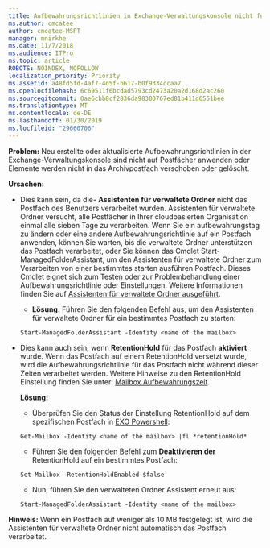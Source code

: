 ```yaml
---
title: Aufbewahrungsrichtlinien in Exchange-Verwaltungskonsole nicht funktionsfähig
ms.author: cmcatee
author: cmcatee-MSFT
manager: mnirkhe
ms.date: 11/7/2018
ms.audience: ITPro
ms.topic: article
ROBOTS: NOINDEX, NOFOLLOW
localization_priority: Priority
ms.assetid: a48fd5fd-4af7-4d5f-b617-b0f9334ccaa7
ms.openlocfilehash: 6c69511f6bcdad5793cd2473a20a2d168d2ac260
ms.sourcegitcommit: 0ae6cbb8cf2836da98300767ed81b411d6551bee
ms.translationtype: MT
ms.contentlocale: de-DE
ms.lasthandoff: 01/30/2019
ms.locfileid: "29660706"
---
```

 **Problem:** Neu erstellte oder aktualisierte Aufbewahrungsrichtlinien in der Exchange-Verwaltungskonsole sind nicht auf Postfächer anwenden oder Elemente werden nicht in das Archivpostfach verschoben oder gelöscht. 
  
 **Ursachen:**
  
- Dies kann sein, da die- **Assistenten für verwaltete Ordner** nicht das Postfach des Benutzers verarbeitet wurden. Assistenten für verwaltete Ordner versucht, alle Postfächer in Ihrer cloudbasierten Organisation einmal alle sieben Tage zu verarbeiten. Wenn Sie ein aufbewahrungstag zu ändern oder eine andere Aufbewahrungsrichtlinie auf ein Postfach anwenden, können Sie warten, bis die verwaltete Ordner unterstützen das Postfach verarbeitet, oder Sie können das Cmdlet Start-ManagedFolderAssistant, um den Assistenten für verwaltete Ordner zum Verarbeiten von einer bestimmtes starten ausführen Postfach. Dieses Cmdlet eignet sich zum Testen oder zur Problembehandlung einer Aufbewahrungsrichtlinie oder Einstellungen. Weitere Informationen finden Sie auf [Assistenten für verwaltete Ordner ausgeführt](https://msdn.microsoft.com/library/gg271153%28v=exchsrvcs.149%29.aspx#managedfolderassist).
    
  - **Lösung:** Führen Sie den folgenden Befehl aus, um den Assistenten für verwaltete Ordner für ein bestimmtes Postfach zu starten: 
    
  ```
  Start-ManagedFolderAssistant -Identity <name of the mailbox>
  ```

- Dies kann auch sein, wenn **RetentionHold** für das Postfach **aktiviert** wurde. Wenn das Postfach auf einem RetentionHold versetzt wurde, wird die Aufbewahrungsrichtlinie für das Postfach nicht während dieser Zeiten verarbeitet werden. Weitere Hinweise zu den RetentionHold Einstellung finden Sie unter: [Mailbox Aufbewahrungszeit](https://docs.microsoft.com/exchange/security-and-compliance/messaging-records-management/mailbox-retention-hold).
    
    **Lösung:**
    
  - Überprüfen Sie den Status der Einstellung RetentionHold auf dem spezifischen Postfach in [EXO Powershell](https://docs.microsoft.com/powershell/exchange/exchange-online/connect-to-exchange-online-powershell/connect-to-exchange-online-powershell?view=exchange-ps):
    
  ```
  Get-Mailbox -Identity <name of the mailbox> |fl *retentionHold*
  ```

  - Führen Sie den folgenden Befehl zum **Deaktivieren der** RetentionHold auf ein bestimmtes Postfach: 
    
  ```
  Set-Mailbox -RetentionHoldEnabled $false
  ```

  - Nun, führen Sie den verwalteten Ordner Assistent erneut aus:
    
  ```
  Start-ManagedFolderAssistant -Identity <name of the mailbox>
  ```

 **Hinweis:** Wenn ein Postfach auf weniger als 10 MB festgelegt ist, wird die Assistenten für verwaltete Ordner nicht automatisch das Postfach verarbeitet. 
  


